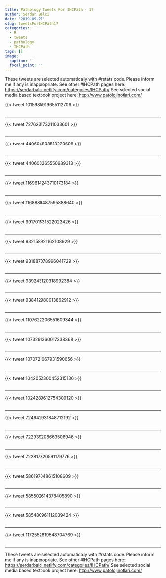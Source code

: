 ```yaml
---
title: Pathology Tweets For IHCPath - 17
author: Serdar Balci
date: '2019-09-27'
slug: tweetsForIHCPath17
categories:
  - R
  - tweets
  - pathology
  - IHCPath
tags: []
image:
  caption: ''
  focal_point: ''
---
```



These tweets are selected automatically with #rstats code. Please inform me if any is inappropriate.
See other #IHCPath pages here: https://serdarbalci.netlify.com/categories/IHCPath/ 
See selected social media based textbook project here: http://www.patolojinotlari.com/

{{< tweet 1015985919655112706 >}}
<br>
<br>
<hr>
{{< tweet 727623173211033601 >}}
<br>
<br>
<hr>
{{< tweet 440604808513220608 >}}
<br>
<br>
<hr>
{{< tweet 440603365550989313 >}}
<br>
<br>
<hr>
{{< tweet 1169614243710173184 >}}
<br>
<br>
<hr>
{{< tweet 1168889487595888640 >}}
<br>
<br>
<hr>
{{< tweet 991701531522023426 >}}
<br>
<br>
<hr>
{{< tweet 932158921162108929 >}}
<br>
<br>
<hr>
{{< tweet 931887078996041729 >}}
<br>
<br>
<hr>
{{< tweet 939243120318992384 >}}
<br>
<br>
<hr>
{{< tweet 938412980013862912 >}}
<br>
<br>
<hr>
{{< tweet 1107622206551609344 >}}
<br>
<br>
<hr>
{{< tweet 1073291360017338368 >}}
<br>
<br>
<hr>
{{< tweet 1070721067931590656 >}}
<br>
<br>
<hr>
{{< tweet 1042052300452315136 >}}
<br>
<br>
<hr>
{{< tweet 1024289612754309120 >}}
<br>
<br>
<hr>
{{< tweet 724642931848712192 >}}
<br>
<br>
<hr>
{{< tweet 722939208663506946 >}}
<br>
<br>
<hr>
{{< tweet 722817320591179776 >}}
<br>
<br>
<hr>
{{< tweet 586197048615108609 >}}
<br>
<br>
<hr>
{{< tweet 585502614378405890 >}}
<br>
<br>
<hr>
{{< tweet 585480961112039424 >}}
<br>
<br>
<hr>
{{< tweet 1172552819548704769 >}}
<br>
<br>
<hr>


These tweets are selected automatically with #rstats code. Please inform me if any is inappropriate.
See other #IHCPath pages here: https://serdarbalci.netlify.com/categories/IHCPath/ 
See selected social media based textbook project here: http://www.patolojinotlari.com/

